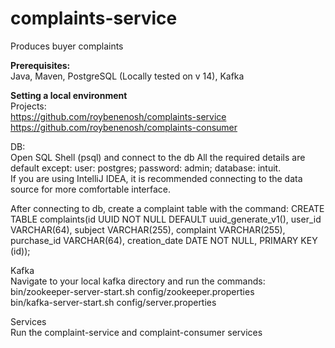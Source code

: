 # complaints-service
Produces buyer complaints

**Prerequisites:**<br/>
Java, Maven, PostgreSQL (Locally tested on v 14), Kafka

**Setting a local environment**<br/>
Projects:<br/>
https://github.com/roybenenosh/complaints-service<br/>
https://github.com/roybenenosh/complaints-consumer

DB:<br/>
Open SQL Shell (psql) and connect to the db
All the required details are default except: user: postgres; password: admin; database: intuit.<br/>
If you are using IntelliJ IDEA, it is recommended connecting to the data source for more comfortable interface.

After connecting to db, create a complaint table with the command:
CREATE TABLE complaints(id UUID NOT NULL DEFAULT uuid_generate_v1(), user_id VARCHAR(64), subject VARCHAR(255), complaint VARCHAR(255), purchase_id VARCHAR(64), creation_date DATE NOT NULL, PRIMARY KEY (id));

Kafka<br/>
Navigate to your local kafka directory and run the commands:<br/>
bin/zookeeper-server-start.sh config/zookeeper.properties<br/>
bin/kafka-server-start.sh config/server.properties

Services<br/>
Run the complaint-service and complaint-consumer services
